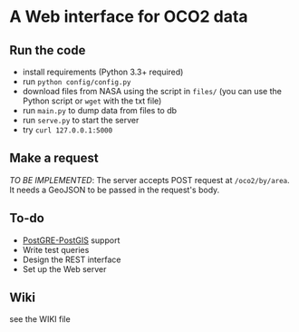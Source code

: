 # A Web interface for OCO2 data

## Run the code
* install requirements (Python 3.3+ required)
* run `python config/config.py`
* download files from NASA using the script in `files/` (you can use the Python script or `wget` with the txt file)
* run `main.py` to dump data from files to db
* run `serve.py` to start the server
* try `curl 127.0.0.1:5000`

## Make a request
*TO BE IMPLEMENTED*: The server accepts POST request at `/oco2/by/area`. It needs a GeoJSON to be passed in the request's body.

## To-do
* [PostGRE-PostGIS](http://postgis.net/) support
* Write test queries
* Design the REST interface
* Set up the Web server

## Wiki
see the WIKI file